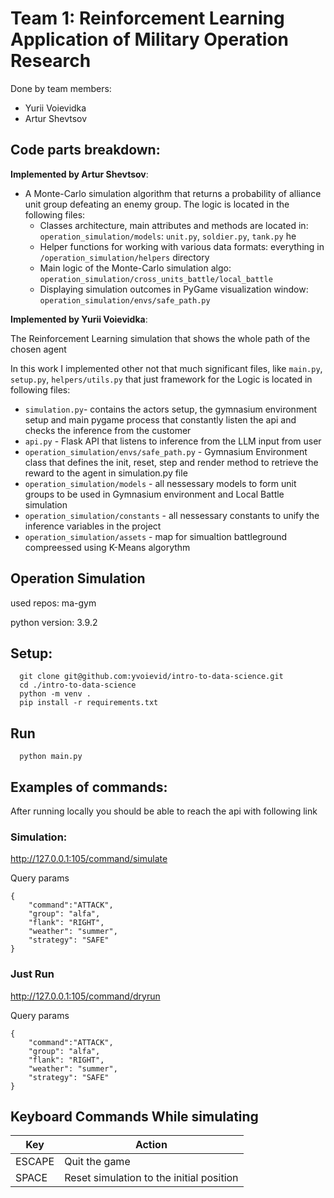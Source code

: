 # Team 1: Reinforcement Learning Application of Military Operation Research
Done by team members:
- Yurii Voievidka
- Artur Shevtsov

## Code parts breakdown:

**Implemented by Artur Shevtsov**: 
- A Monte-Carlo simulation algorithm that returns a probability of alliance unit group defeating an enemy group. The logic is located in the following files: 
    - Classes architecture, main attributes and methods are located in: 
   `operation_simulation/models`: `unit.py`, `soldier.py`, `tank.py`
he   
    - Helper functions for working with various data formats: everything in `/operation_simulation/helpers` directory
    - Main logic of the Monte-Carlo simulation algo: `operation_simulation/cross_units_battle/local_battle`
    - Displaying simulation outcomes in PyGame visualization window: `operation_simulation/envs/safe_path.py`

**Implemented by Yurii Voievidka**:

The Reinforcement Learning simulation that shows the whole path of the chosen agent 

In this work I implemented other not that much significant files, like `main.py`, `setup.py`, `helpers/utils.py` that just framework for the Logic is located in following files:
- `simulation.py`- contains the actors setup, the gymnasium environment setup and main pygame process that constantly listen the api and checks the inference from the customer
- `api.py` - Flask API that listens to inference from the LLM input from user
- `operation_simulation/envs/safe_path.py` - Gymnasium Environment class that defines the init, reset, step and render method to retrieve the reward to the agent in simulation.py file
- `operation_simulation/models` - all nessessary models to form unit groups to be used in Gymnasium environment and Local Battle simulation
- `operation_simulation/constants` - all nessessary constants to unify the inference variables in the project
- `operation_simulation/assets` - map for simualtion battleground compreessed using K-Means algorythm
  

## Operation Simulation 

used repos: ma-gym

python version:  3.9.2

## Setup:


      
      git clone git@github.com:yvoievid/intro-to-data-science.git
      cd ./intro-to-data-science
      python -m venv .
      pip install -r requirements.txt

## Run

      python main.py


## Examples of commands:

After running locally you should be able to reach the api with following link

### Simulation:
  
http://127.0.0.1:105/command/simulate

Query params
```
{
    "command":"ATTACK",
    "group": "alfa",
    "flank": "RIGHT",
    "weather": "summer",
    "strategy": "SAFE"
}
```
### Just Run

http://127.0.0.1:105/command/dryrun

Query params
```
{
    "command":"ATTACK",
    "group": "alfa",
    "flank": "RIGHT",
    "weather": "summer",
    "strategy": "SAFE"
}
```


## Keyboard Commands While simulating

| Key  | Action  | 
|---|---|
| ESCAPE  |  Quit the game  | 
| SPACE  |   Reset simulation to the initial position | 
